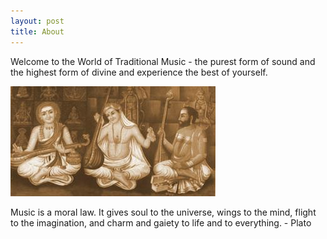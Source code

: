 ```yaml
---
layout: post
title: About
---
```


Welcome to the World of Traditional Music - the purest  form of sound and the highest form of divine and experience the best of yourself.

<img class="home-trimurthis" src="/images/trimurthis.jpg" />

Music is a moral law. It gives soul to the universe, wings to the mind, flight to the imagination, and charm and gaiety to life and to everything.  - Plato